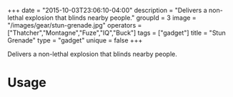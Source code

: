 +++
date = "2015-10-03T23:06:10-04:00"
description = "Delivers a non-lethal explosion that blinds nearby people."
groupId = 3
image = "/images/gear/stun-grenade.jpg"
operators = ["Thatcher","Montagne","Fuze","IQ","Buck"]
tags = ["gadget"]
title = "Stun Grenade"
type = "gadget"
unique = false
+++

Delivers a non-lethal explosion that blinds nearby people.

# Usage
